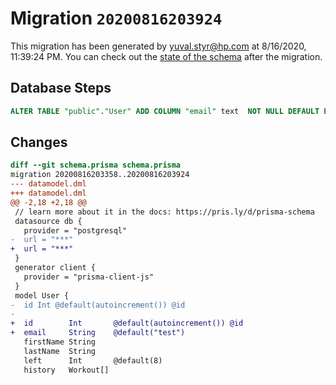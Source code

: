 # Migration `20200816203924`

This migration has been generated by yuval.styr@hp.com at 8/16/2020, 11:39:24 PM.
You can check out the [state of the schema](./schema.prisma) after the migration.

## Database Steps

```sql
ALTER TABLE "public"."User" ADD COLUMN "email" text  NOT NULL DEFAULT E'test';
```

## Changes

```diff
diff --git schema.prisma schema.prisma
migration 20200816203358..20200816203924
--- datamodel.dml
+++ datamodel.dml
@@ -2,18 +2,18 @@
 // learn more about it in the docs: https://pris.ly/d/prisma-schema
 datasource db {
   provider = "postgresql"
-  url = "***"
+  url = "***"
 }
 generator client {
   provider = "prisma-client-js"
 }
 model User {
-  id Int @default(autoincrement()) @id
-
+  id        Int       @default(autoincrement()) @id
+  email     String    @default("test")
   firstName String
   lastName  String
   left      Int       @default(8)
   history   Workout[]
```


